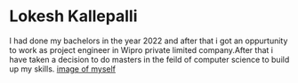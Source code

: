 # Lokesh Kallepalli
I had done my bachelors in the year 2022 and after that i got an oppurtunity to work as project engineer in Wipro private limited company.After that i have taken a decision to do masters in the feild of computer science to build up my skills.
[image of myself](Lokesh.jpeg)